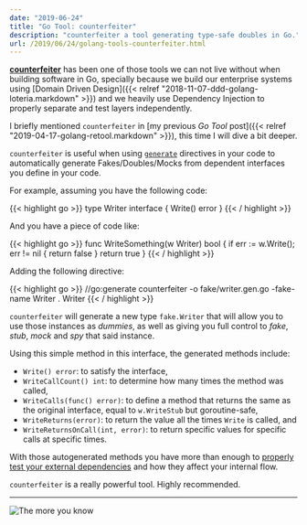 ```yaml
---
date: "2019-06-24"
title: "Go Tool: counterfeiter"
description: "counterfeiter a tool generating type-safe doubles in Go."
url: /2019/06/24/golang-tools-counterfeiter.html
---
```


[**counterfeiter**](https://github.com/maxbrunsfeld/counterfeiter) has been one of those tools we can not live without when building software in Go, specially because we build our enterprise systems using [Domain Driven Design]({{< relref "2018-11-07-ddd-golang-loteria.markdown" >}}) and we heavily use Dependency Injection to properly separate and test layers independently.

I briefly mentioned `counterfeiter` in [my previous _Go Tool_ post]({{< relref "2019-04-17-golang-retool.markdown" >}}), this time I will dive a bit deeper.

`counterfeiter` is useful when using [`generate`](https://blog.golang.org/generate) directives in your code to automatically generate Fakes/Doubles/Mocks from dependent interfaces you define in your code.

For example, assuming you have the following code:

{{< highlight go >}}
type Writer interface {
  Write() error
}
{{< / highlight >}}

And you have a piece of code like:

{{< highlight go >}}
func WriteSomething(w Writer) bool {
  if err := w.Write(); err != nil {
    return false
  }
  return true
}
{{< / highlight >}}

Adding the following directive:

{{< highlight go >}}
//go:generate counterfeiter -o fake/writer.gen.go -fake-name Writer . Writer
{{< / highlight >}}

`counterfeiter` will generate a new type `fake.Writer` that will allow you to use those instances as *dummies*, as well as giving you full control to *fake*, *stub*, *mock* and *spy* that said instance.

Using this simple method in this interface, the generated methods include:

* `Write() error`: to satisfy the interface,
* `WriteCallCount() int`: to determine how many times the method was called,
* `WriteCalls(func() error)`: to define a method that returns the same as the original interface, equal to `w.WriteStub` but goroutine-safe,
* `WriteReturns(error)`: to return the value all the times `Write` is called, and
* `WriteReturnsOnCall(int, error)`: to return specific values for specific calls at specific times.

With those autogenerated methods you have more than enough to [properly test your external dependencies](https://gitlab.com/MarioCarrion/blog-examples/tree/master/2019/06/24) and how they affect your internal flow.

`counterfeiter` is a really powerful tool. Highly recommended.

---

![The more you know](https://media.giphy.com/media/83QtfwKWdmSEo/giphy.gif "The more you know")
